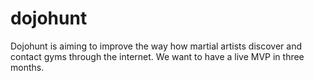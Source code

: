 # dojohunt
Dojohunt is aiming to improve the way how martial artists discover and contact gyms through the internet. We want to have a live MVP in three months.
